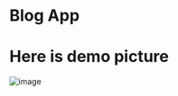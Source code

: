 # Blog App

# Here is demo picture

![image](https://github.com/57hemanth/blog-app/assets/52588031/6177d7d4-f1b8-4d6c-97b9-c0bcc58c380b)

